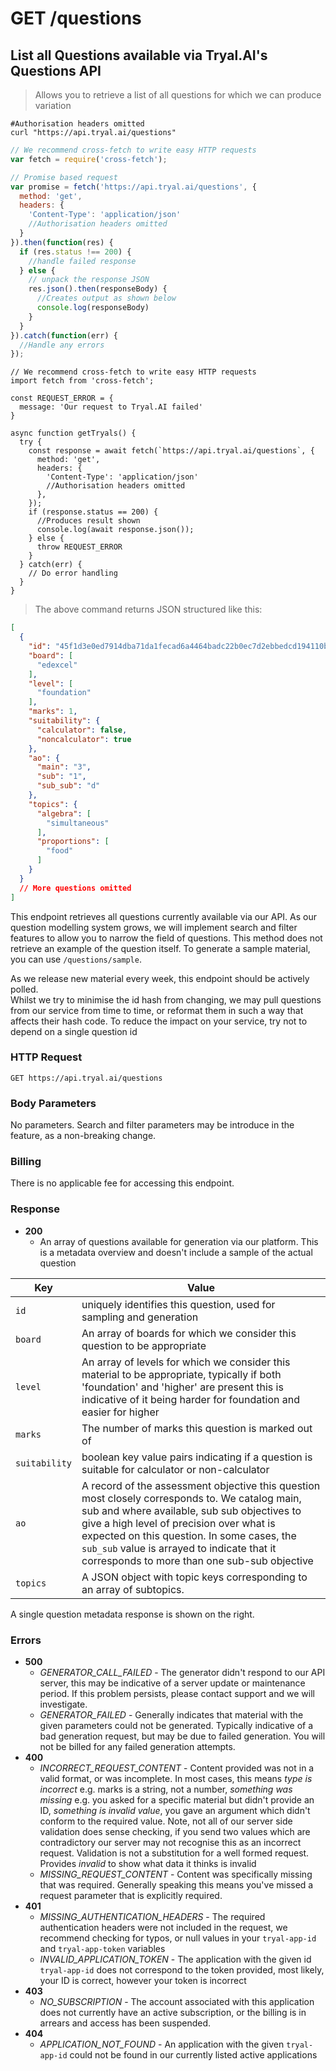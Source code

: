 # <span class="get">GET</span> /questions

## List all Questions available via Tryal.AI's Questions API

> Allows you to retrieve a list of all questions for which we can produce variation

```shell
#Authorisation headers omitted
curl "https://api.tryal.ai/questions"
```

```javascript
// We recommend cross-fetch to write easy HTTP requests
var fetch = require('cross-fetch');

// Promise based request
var promise = fetch('https://api.tryal.ai/questions', {
  method: 'get',
  headers: {
    'Content-Type': 'application/json'
    //Authorisation headers omitted
  }
}).then(function(res) {
  if (res.status !== 200) {
    //handle failed response
  } else {
    // unpack the response JSON
    res.json().then(responseBody) {
      //Creates output as shown below
      console.log(responseBody)
    }
  }
}).catch(function(err) {
  //Handle any errors
});
```

```javascript--ESNext
// We recommend cross-fetch to write easy HTTP requests
import fetch from 'cross-fetch';

const REQUEST_ERROR = {
  message: 'Our request to Tryal.AI failed'
}

async function getTryals() {
  try {
    const response = await fetch(`https://api.tryal.ai/questions`, {
      method: 'get',
      headers: {
        'Content-Type': 'application/json'
        //Authorisation headers omitted
      },
    });
    if (response.status == 200) {
      //Produces result shown
      console.log(await response.json());
    } else {
      throw REQUEST_ERROR
    }
  } catch(err) {
    // Do error handling
  }
}
```

> The above command returns JSON structured like this:

```json
[
  {
    "id": "45f1d3e0ed7914dba71da1fecad6a4464badc22b0ec7d2ebbedcd194110b3699",
    "board": [
      "edexcel"
    ],
    "level": [
      "foundation"
    ],
    "marks": 1,
    "suitability": {
      "calculator": false,
      "noncalculator": true
    },
    "ao": {
      "main": "3",
      "sub": "1",
      "sub_sub": "d"
    },
    "topics": {
      "algebra": [
        "simultaneous"
      ],
      "proportions": [
        "food"
      ]
    }
  }
  // More questions omitted
]
```

This endpoint retrieves all questions currently available via our API. As our question modelling system grows, we will implement search and filter features to allow you to narrow the field of questions. This method does not retrieve an example of the question itself. To generate a sample material, you can use `/questions/sample`.

<aside class="notice">
  As we release new material every week, this endpoint should be actively polled. 
</aside>
<aside class="notice">
  Whilst we try to minimise the id hash from changing, we may pull questions from our service from time to time, or reformat them in such a way that affects their hash code. To reduce the impact on your service, try not to depend on a single question id
</aside>

### HTTP Request

`GET https://api.tryal.ai/questions`

### Body Parameters

No parameters. Search and filter parameters may be introduce in the feature, as a non-breaking change.

### Billing

There is no applicable fee for accessing this endpoint.

### Response
- **200**
  - An array of questions available for generation via our platform. This is a metadata overview and doesn't include a sample of the actual question

Key | Value
--- | -----
`id`  | uniquely identifies this question, used for sampling and generation
`board` | An array of boards for which we consider this question to be appropriate
`level` | An array of levels for which we consider this material to be appropriate, typically if both 'foundation' and 'higher' are present this is indicative of it being harder for foundation and easier for higher
`marks` | The number of marks this question is marked out of
`suitability` | boolean key value pairs indicating if a question is suitable for calculator or non-calculator
`ao` | A record of the assessment objective this question most closely corresponds to. We catalog main, sub and where available, sub sub objectives to give a high level of precision over what is expected on this question. In some cases, the `sub_sub` value is arrayed to indicate that it corresponds to more than one sub-sub objective 
`topics` | A JSON object with topic keys corresponding to an array of subtopics. 

A single question metadata response is shown on the right. 

### Errors
- **500**
  - *GENERATOR_CALL_FAILED* - The generator didn't respond to our API server, this may be indicative of a server
    update or maintenance period. If this problem persists, please contact support and we will investigate.
  - *GENERATOR_FAILED* - Generally indicates that material with the given parameters could not be generated. Typically indicative of a bad generation request, but may be due to failed generation. You will not be billed for any failed generation attempts.
- **400**
  - *INCORRECT_REQUEST_CONTENT* - Content provided was not in a valid format, or was incomplete. In 
    most cases, this means *type is incorrect* e.g. marks is a string, not a number, *something was missing*
    e.g. you asked for a specific material but didn't provide an ID, *something is invalid value*, you gave
    an argument which didn't conform to the required value.
    Note, not all of our server side validation does sense checking, if you send two values which are contradictory
    our server may not recognise this as an incorrect request. Validation is not a substitution for a well formed
    request. Provides *invalid* to show what data it thinks is invalid
  - *MISSING_REQUEST_CONTENT* - Content was specifically missing that was required. Generally speaking this means
    you've missed a request parameter that is explicitly required.
- **401**
  - *MISSING_AUTHENTICATION_HEADERS* - The required authentication headers were not included in the
    request, we recommend checking for typos, or null values in your `tryal-app-id` and `tryal-app-token`
    variables
  - *INVALID_APPLICATION_TOKEN* - The application with the given id `tryal-app-id` does not correspond to
    the token provided, most likely, your ID is correct, however your token is incorrect
- **403**
  - *NO_SUBSCRIPTION* - The account associated with this application does not currently have an active
    subscription, or the billing is in arrears and access has been suspended.
- **404**
  - *APPLICATION_NOT_FOUND* - An application with the given `tryal-app-id` could not be found in our
    currently listed active applications

